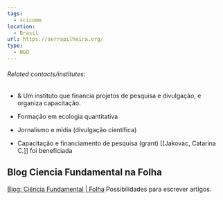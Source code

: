 ```yaml
---
tags:
  - scicomm
location:
  - Brasil
url: https://serrapilheira.org/
type:
  - NGO
---
```

###### Related contacts/institutes:

- & Um instituto que financia projetos de pesquisa e divulgação, e organiza capacitação.

- Formação em ecologia quantitativa
- Jornalismo e mídia (divulgação científica)
- Capacitação e financiamento de pesquisa (grant)
	[[Jakovac, Catarina C.]] foi beneficiada

## Blog Ciencia Fundamental na Folha

[Blog: Ciência Fundamental | Folha](https://www1.folha.uol.com.br/blogs/ciencia-fundamental/)
Possibilidades para escrever artigos.